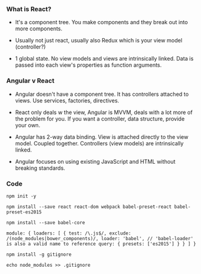 ### What is React?

* It's a component tree. You make components and they break out into more components.

* Usually not just react, usually also Redux which is your view model (controller?)

* 1 global state. No view models and views are intrinsically linked. Data is passed into each view's properties as function arguments.

### Angular v React

* Angular doesn't have a component tree. It has controllers attached to views. Use services, factories, directives.

* React only deals w the view, Angular is MVVM, deals with a lot more of the problem for you. If you want a controller, data structure, provide your own.

* Angular has 2-way data binding. View is attached directly to the view model. Coupled together. Controllers (view models) are intrinsically linked.

* Angular focuses on using existing JavaScript and HTML without breaking standards.

### Code

`npm init -y`

`npm install --save react react-dom webpack babel-preset-react babel-preset-es2015`

`npm install --save babel-core`

`module: {
  loaders: [
    {
      test: /\.js$/,
      exclude: /(node_modules|bower_components)/,
      loader: 'babel', // 'babel-loader' is also a valid name to reference
      query: {
        presets: ['es2015']
      }
    }
  ]
}`

`npm install -g gitignore`

`echo node_modules >> .gitignore`
